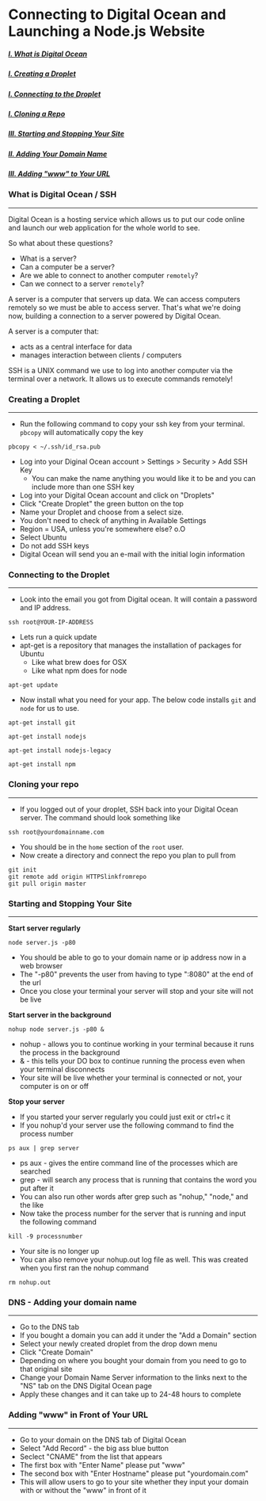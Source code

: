 # Connecting to Digital Ocean and Launching a Node.js Website

##### [I. What is Digital Ocean](#intro) 
##### [I. Creating a Droplet](#create)
##### [I. Connecting to the Droplet](#connect)
##### [I. Cloning a Repo](#clone)
##### [III. Starting and Stopping Your Site](#start)
##### [II. Adding Your Domain Name](#dns)
##### [III. Adding "www" to Your URL](#www)

### <a name=intro>What is Digital Ocean / SSH</a>
---

Digital Ocean is a hosting service which allows us to put our code online and launch our web application for the whole world to see. 

So what about these questions?

* What is a server?
* Can a computer be a server?
* Are we able to connect to another computer `remotely`?
* Can we connect to a server `remotely`?

A server is a computer that servers up data. We can access computers remotely so we must be able to access server. That's what we're doing now, building a connection to a server powered by Digital Ocean.

A server is a computer that:

* acts as a central interface for data
* manages interaction between clients / computers

SSH is a UNIX command we use to log into another computer via the terminal over a network. It allows us to execute commands remotely!

### <a name=create>Creating a Droplet</a>
---

* Run the following command to copy your ssh key from your terminal. `pbcopy` will automatically copy the key

```
pbcopy < ~/.ssh/id_rsa.pub  
```
* Log into your Diginal Ocean account > Settings > Security > Add SSH Key
	* You can make the name anything you would like it to be and you can include more than one SSH key
* Log into your Digital Ocean account and click on "Droplets"
* Click "Create Droplet" the green button on the top
* Name your Droplet and choose from a select size. 
* You don't need to check of anything in Available Settings
* Region = USA, unless you're somewhere else? o.O
* Select Ubuntu
* Do not add SSH keys
* Digital Ocean will send you an e-mail with the initial login information

### <a name=connect>Connecting to the Droplet</a>
---

* Look into the email you got from Digital ocean. It will contain a password and IP address.

```
ssh root@YOUR-IP-ADDRESS
```
* Lets run a quick update
* apt-get is a repository that manages the installation of packages for Ubuntu
	* Like what brew does for OSX
	* Like what npm does for node

```
apt-get update
```

* Now install what you need for your app. The below code installs `git` and `node` for us to use. 

```
apt-get install git

apt-get install nodejs

apt-get install nodejs-legacy

apt-get install npm
```

### <a name=clone>Cloning your repo</a>
---

* If you logged out of your droplet, SSH back into your Digital Ocean server. The command should look something like

```
ssh root@yourdomainname.com
```
* You should be in the `home` section of the `root` user. 
* Now create a directory and connect the repo you plan to pull from

```
git init
git remote add origin HTTPSlinkfromrepo
git pull origin master
```

### <a name=start>Starting and Stopping Your Site</a>
---

**Start server regularly** 

```
node server.js -p80
```
* You should be able to go to your domain name or ip address now in a web browser
* The "-p80" prevents the user from having to type ":8080" at the end of the url
* Once you close your terminal your server will stop and your site will not be live


**Start server in the background**

```
nohup node server.js -p80 &
```
* nohup - allows you to continue working in your terminal because it runs the process in the background
* & - this tells your DO box to continue running the process even when your terminal disconnects
* Your site will be live whether your terminal is connected or not, your computer is on or off


**Stop your server**

* If you started your server regularly you could just exit or ctrl+c it
* If you nohup'd your server use the following command to find the process number

```
ps aux | grep server
```

* ps aux - gives the entire command line of the processes which are searched
* grep - will search any process that is running that contains the word you put after it
* You can also run other words after grep such as "nohup," "node," and the like
* Now take the process number for the server that is running and input the following command

```
kill -9 processnumber
```

* Your site is no longer up
* You can also remove your nohup.out log file as well. This was created when you first ran the nohup command

```
rm nohup.out
```
### <a name=dns>DNS - Adding your domain name</a>
---

* Go to the DNS tab
* If you bought a domain you can add it under the "Add a Domain" section
* Select your newly created droplet from the drop down menu
* Click "Create Domain"
* Depending on where you bought your domain from you need to go to that original site
* Change your Domain Name Server information to the links next to the "NS" tab on the DNS Digital Ocean page
* Apply these changes and it can take up to 24-48 hours to complete


### <a name=www>Adding "www" in Front of Your URL</a>
---

* Go to your domain on the DNS tab of Digital Ocean
* Select "Add Record" - the big ass blue button
* Seclect "CNAME" from the list that appears
* The first box with "Enter Name" please put "www"
* The second box with "Enter Hostname" please put "yourdomain.com"
* This will allow users to go to your site whether they input your domain with or without the "www" in front of it

